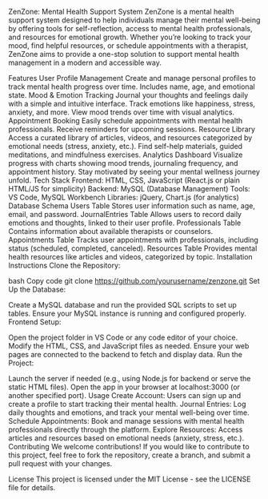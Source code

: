 ZenZone: Mental Health Support System
ZenZone is a mental health support system designed to help individuals manage their mental well-being by offering tools for self-reflection, access to mental health professionals, and resources for emotional growth. Whether you’re looking to track your mood, find helpful resources, or schedule appointments with a therapist, ZenZone aims to provide a one-stop solution to support mental health management in a modern and accessible way.

Features
User Profile Management
Create and manage personal profiles to track mental health progress over time.
Includes name, age, and emotional state.
Mood & Emotion Tracking
Journal your thoughts and feelings daily with a simple and intuitive interface.
Track emotions like happiness, stress, anxiety, and more.
View mood trends over time with visual analytics.
Appointment Booking
Easily schedule appointments with mental health professionals.
Receive reminders for upcoming sessions.
Resource Library
Access a curated library of articles, videos, and resources categorized by emotional needs (stress, anxiety, etc.).
Find self-help materials, guided meditations, and mindfulness exercises.
Analytics Dashboard
Visualize progress with charts showing mood trends, journaling frequency, and appointment history.
Stay motivated by seeing your mental wellness journey unfold.
Tech Stack
Frontend: HTML, CSS, JavaScript (React.js or plain HTML/JS for simplicity)
Backend: MySQL (Database Management)
Tools: VS Code, MySQL Workbench
Libraries: jQuery, Chart.js (for analytics)
Database Schema
Users Table
Stores user information such as name, age, email, and password.
JournalEntries Table
Allows users to record daily emotions and thoughts, linked to their user profile.
Professionals Table
Contains information about available therapists or counselors.
Appointments Table
Tracks user appointments with professionals, including status (scheduled, completed, canceled).
Resources Table
Provides mental health resources like articles and videos, categorized by topic.
Installation Instructions
Clone the Repository:

bash
Copy code
git clone https://github.com/yourusername/zenzone.git
Set Up the Database:

Create a MySQL database and run the provided SQL scripts to set up tables.
Ensure your MySQL instance is running and configured properly.
Frontend Setup:

Open the project folder in VS Code or any code editor of your choice.
Modify the HTML, CSS, and JavaScript files as needed.
Ensure your web pages are connected to the backend to fetch and display data.
Run the Project:

Launch the server if needed (e.g., using Node.js for backend or serve the static HTML files).
Open the app in your browser at localhost:3000 (or another specified port).
Usage
Create Account: Users can sign up and create a profile to start tracking their mental health.
Journal Entries: Log daily thoughts and emotions, and track your mental well-being over time.
Schedule Appointments: Book and manage sessions with mental health professionals directly through the platform.
Explore Resources: Access articles and resources based on emotional needs (anxiety, stress, etc.).
Contributing
We welcome contributions! If you would like to contribute to this project, feel free to fork the repository, create a branch, and submit a pull request with your changes.

License
This project is licensed under the MIT License - see the LICENSE file for details.
